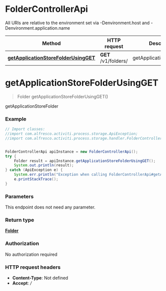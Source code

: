 # FolderControllerApi

All URIs are relative to the environment set via -Denvironment.host and -Denvironment.application.name

Method | HTTP request | Description
------------- | ------------- | -------------
[**getApplicationStoreFolderUsingGET**](FolderControllerApi.md#getApplicationStoreFolderUsingGET) | **GET** /v1/folders/ | getApplicationStoreFolder


<a name="getApplicationStoreFolderUsingGET"></a>
# **getApplicationStoreFolderUsingGET**
> Folder getApplicationStoreFolderUsingGET()

getApplicationStoreFolder

### Example
```java
// Import classes:
//import com.alfresco.activiti.process.storage.ApiException;
//import com.alfresco.activiti.process.storage.handler.FolderControllerApi;


FolderControllerApi apiInstance = new FolderControllerApi();
try {
    Folder result = apiInstance.getApplicationStoreFolderUsingGET();
    System.out.println(result);
} catch (ApiException e) {
    System.err.println("Exception when calling FolderControllerApi#getApplicationStoreFolderUsingGET");
    e.printStackTrace();
}
```

### Parameters
This endpoint does not need any parameter.

### Return type

[**Folder**](Folder.md)

### Authorization

No authorization required

### HTTP request headers

 - **Content-Type**: Not defined
 - **Accept**: */*

